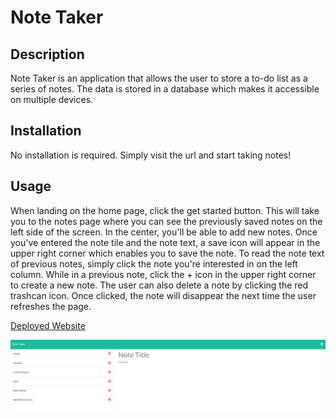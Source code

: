 # Note Taker

## Description
Note Taker is an application that allows the user to store a to-do list as a series of notes. The data is stored in a database which makes it accessible on multiple devices.

## Installation
No installation is required. Simply visit the url and start taking notes!

## Usage
When landing on the home page, click the get started button. This will take you to the notes page where you can see the previously saved notes on the left side of the screen. In the center, you'll be able to add new notes. Once you've entered the note tile and the note text, a save icon will appear in the upper right corner which enables you to save the note. To read the note text of previous notes, simply click the note you're interested in on the left column. While in a previous note, click the + icon in the upper right corner to create a new note. The user can also delete a note by clicking the red trashcan icon. Once clicked, the note will disappear the next time the user refreshes the page.

[Deployed Website](https://intense-fortress-40157.herokuapp.com/)


![Screenshot](/screenshot.PNG)
